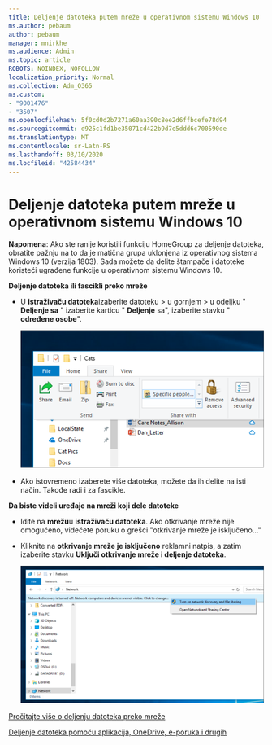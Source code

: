```yaml
---
title: Deljenje datoteka putem mreže u operativnom sistemu Windows 10
ms.author: pebaum
author: pebaum
manager: mnirkhe
ms.audience: Admin
ms.topic: article
ROBOTS: NOINDEX, NOFOLLOW
localization_priority: Normal
ms.collection: Adm_O365
ms.custom:
- "9001476"
- "3507"
ms.openlocfilehash: 5f0cd0d2b7271a60aa390c8ee2d6ffbcefe78d94
ms.sourcegitcommit: d925c1fd1be35071cd422b9d7e5ddd6c700590de
ms.translationtype: MT
ms.contentlocale: sr-Latn-RS
ms.lasthandoff: 03/10/2020
ms.locfileid: "42584434"
---
```

# <a name="file-sharing-over-a-network-in-windows-10"></a>Deljenje datoteka putem mreže u operativnom sistemu Windows 10

**Napomena**: Ako ste ranije koristili funkciju HomeGroup za deljenje datoteka, obratite pažnju na to da je matična grupa uklonjena iz operativnog sistema Windows 10 (verzija 1803). Sada možete da delite štampače i datoteke koristeći ugrađene funkcije u operativnom sistemu Windows 10.

**Deljenje datoteka ili fascikli preko mreže**

- U **istraživaču datoteka**izaberite datoteku > u gornjem > u odeljku " **Deljenje sa** " izaberite karticu " **Deljenje** sa", izaberite stavku " **određene osobe**".

    ![Delite datoteku sa određenim osobama.](media/share-with-specific-people.png)
          
- Ako istovremeno izaberete više datoteka, možete da ih delite na isti način. Takođe radi i za fascikle.

**Da biste videli uređaje na mreži koji dele datoteke**

- Idite na **mrežu**u **istraživaču datoteka**. Ako otkrivanje mreže nije omogućeno, videćete poruku o grešci "otkrivanje mreže je isključeno..."

- Kliknite na **otkrivanje mreže je isključeno** reklamni natpis, a zatim izaberite stavku **Uključi otkrivanje mreže i deljenje datoteka**.

    ![Uključite otkrivanje mreže i deljenje datoteka.](media/turn-on-network-discovery.png)

[Pročitajte više o deljenju datoteka preko mreže](https://support.microsoft.com/help/4092694/windows-10-file-sharing-over-a-network)

[Deljenje datoteka pomoću aplikacija, OneDrive, e-poruka i drugih](https://support.microsoft.com/help/4027674/windows-10-share-files-in-file-explorer)
